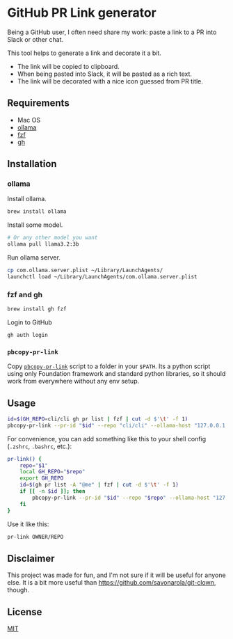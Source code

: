 # GitHub PR Link generator

Being a GitHub user, I often need share my work: paste a link to a PR into Slack or other chat.

This tool helps to generate a link and decorate it a bit.

* The link will be copied to clipboard.
* When being pasted into Slack, it will be pasted as a rich text.
* The link will be decorated with a nice icon guessed from PR title.

## Requirements

- Mac OS
- [ollama](https://ollama.ai/)
- [fzf](https://github.com/junegunn/fzf)
- [gh](https://github.com/cli/cli)

## Installation

### ollama

Install ollama.
```bash
brew install ollama
```

Install some model.
```bash
# Or any other model you want
ollama pull llama3.2:3b
```

Run ollama server.
```bash
cp com.ollama.server.plist ~/Library/LaunchAgents/
launchctl load ~/Library/LaunchAgents/com.ollama.server.plist
```

### fzf and gh

```bash
brew install gh fzf
```

Login to GitHub
```bash
gh auth login
```

### `pbcopy-pr-link`

Copy [`pbcopy-pr-link`](./pbcopy-pr-link) script to a folder in your `$PATH`. Its a python script using only Foundation framework and standard python libraries, so it should work from everywhere without any env setup.

## Usage

```bash
id=$(GH_REPO=cli/cli gh pr list | fzf | cut -d $'\t' -f 1)
pbcopy-pr-link --pr-id "$id" --repo "cli/cli" --ollama-host "127.0.0.1:11534" --ollama-model "llama3.2:3b"
```

For convenience, you can add something like this to your shell config (`.zshrc`, `.bashrc`, etc.):

```bash
pr-link() {
    repo="$1"
    local GH_REPO="$repo"
    export GH_REPO
    id=$(gh pr list -A "@me" | fzf | cut -d $'\t' -f 1)
    if [[ -n $id ]]; then
        pbcopy-pr-link --pr-id "$id" --repo "$repo" --ollama-host "127.0.0.1:11534" --ollama-model "llama3.2:3b"
    fi
}
```

Use it like this:

```bash
pr-link OWNER/REPO
```

## Disclaimer

This project was made for fun, and I'm not sure if it will be useful for anyone else.
It is a bit more useful than https://github.com/savonarola/git-clown, though.

## License

[MIT](LICENSE)



